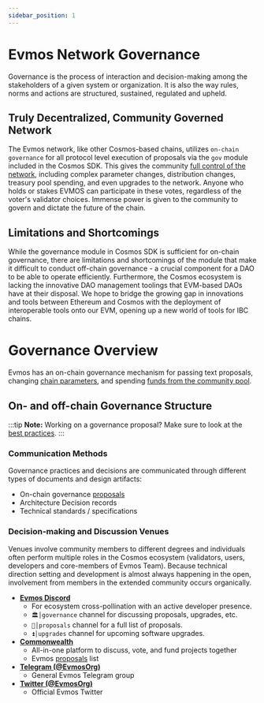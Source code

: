 ```yaml
---
sidebar_position: 1
---
```


# Evmos Network Governance

Governance is the process of interaction and decision-making among the stakeholders of a given system or organization. It is also the way rules, norms and actions are structured, sustained, regulated and upheld.

## Truly Decentralized, Community Governed Network

The Evmos network, like other Cosmos-based chains, utilizes `on-chain governance` for all protocol level execution of proposals via the `gov` module included in the Cosmos SDK. This gives the community [full control of the network](/governance/parameters/), including complex parameter changes, distribution changes, treasury pool spending, and even upgrades to the network. Anyone who holds or stakes EVMOS can participate in these votes, regardless of the voter's validator choices. Immense power is given to the community to govern and dictate the future of the chain.

## Limitations and Shortcomings

While the governance module in Cosmos SDK is sufficient for on-chain governance, there are limitations and shortcomings of the module that make it difficult to conduct off-chain governance - a crucial component for a DAO to be able to operate efficiently. Furthermore, the Cosmos ecosystem is lacking the innovative DAO management toolings that EVM-based DAOs have at their disposal. We hope to bridge the growing gap in innovations and tools between Ethereum and Cosmos with the deployment of interoperable tools onto our EVM, opening up a new world of tools for IBC chains.

# Governance Overview

Evmos has an on-chain governance mechanism for passing
text proposals, changing [chain parameters](./chain-parameters),
and spending [funds from the community pool](./community-pool).

## On- and off-chain Governance Structure

:::tip
**Note:** Working on a governance proposal? Make sure to look at the [best practices](./best-practices).
:::

### Communication Methods

Governance practices and decisions are communicated through different types of documents and design artifacts:

- On-chain governance [proposals](https://www.mintscan.io/evmos/proposals)
- Architecture Decision records
- Technical standards / specifications

### Decision-making and Discussion Venues

Venues involve community members to different degrees
and individuals often perform multiple roles in the Cosmos ecosystem
(validators, users, developers and core-members of Evmos Team).
Because technical direction setting and development is almost always happening in the open,
involvement from members in the extended community occurs organically.

- **[Evmos Discord](https://discord.gg/evmos)**
    - For ecosystem cross-pollination with an active developer presence.
    - `🏛│governance` channel for discussing proposals, upgrades, etc.
    - `📜│proposals` channel for a full list of proposals.
    - `⏫│upgrades` channel for upcoming software upgrades.
- **[Commonwealth](https://commonwealth.im/evmos)**
    - All-in-one platform to discuss, vote, and fund projects together
    - Evmos [proposals](https://commonwealth.im/evmos/proposals) list
- **[Telegram (@EvmosOrg)](https://t.me/EvmosOrg)**
    - General Evmos Telegram group
- **[Twitter (@EvmosOrg)](https://twitter.com/EvmosOrg)**
    - Official Evmos Twitter
